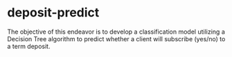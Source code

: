 # deposit-predict
The objective of this endeavor is to develop a classification model utilizing a Decision Tree algorithm to predict whether a client will subscribe (yes/no) to a term deposit.